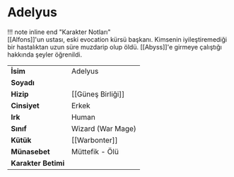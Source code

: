 # Adelyus   
!!! note inline end "Karakter Notları"  
	[[Alfons]]'un ustası, eski evocation kürsü başkanı. Kimsenin iyileştiremediği bir hastalıktan uzun süre muzdarip olup öldü. [[Abyss]]'e girmeye çalıştığı hakkında şeyler öğrenildi.     
  
|  |  |  
|---|---|  
| **İsim** | Adelyus |  
| **Soyadı** |  |  
| **Hizip** | [[Güneş Birliği]] |  
| **Cinsiyet** | Erkek |  
| **Irk** | Human |  
| **Sınıf** | Wizard (War Mage) |  
| **Kütük** | [[Warbonter]] |  
| **Münasebet** | Müttefik - Ölü |  
| **Karakter Betimi** |  |  
  
  

